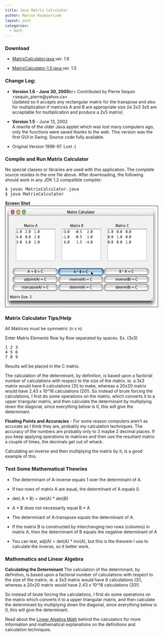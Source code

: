 ```yaml
---
title: Java Matrix Calculator
author: Marcus Kazmierczak
layout: post
categories:
  - math
---
```


### Download

* <a href="/a/math/MatrixCalculator.java"> MatrixCalculator.java </a> ver. 1.6

* <a href="/a/math/MatrixCalculator-1.5.java"> MatrixCalculator-1.5.java </a> ver. 1.5


### Change Log: 

* <b>Version 1.6 - June 30, 2005</b>br>
Contributed by Pierre Sequin &lt;sequin_pierre&#064;yahoo.ca&gt; <br>
Updated so it accepts any rectangular matrix for the transpose and also for multiplication if matrices A and B are appropriate size (ie 2x3 3x5 are acceptable for multiplication and produce a 2x5 matrix)

* <b>Version 1.5</b> - June 13, 2002 </b><br>
A rewrite of the older Java applet which was lost many computers ago,
only the functions were saved thanks to the web. This version was the
first GUI in Swing.  Source code fully available.

* Original Version 1996-97. Lost :(


### Compile and Run Matrix Calculator

No special classes or libraries are used with this application. The complete
source resides in the one file above. After downloading, the following should
work in any JDK 1.2 compatible compiler:<br>
<pre>
$ javac MatrixCalculator.java
$ java MatrixCalculator 
</pre>

<b>Screen Shot</b><br>
<img src="/a/math/mc_screen01.png" width=598 height=332 border=1 alt="Matrix Calculator Screen Shot">


### Matrix Calculator Tips/Help

All Matrices must be symmetric (n x n)

<p>Enter Matrix Elements Row by Row separated by spaces.
Ex. (3x3) </p>
<pre>
1 2 3
4 5 6
7 8 9
</pre>

Results will be placed in the C matrix.

The calculation of the determinant, by definition, is based upon a factorial number of calculations with respect to the size of the matrix. ie. a 3x3 matrix would have 6 calculations (3!) to make, whereas a 20x20 matrix would have 2.43 x 10^18 calculations (20!). So instead of brute forcing the calculations, I first do some operations on the matrix, which converts it to a upper triangular matrix, and then calculate the determinant by multiplying down the diagonal, since everything below is 0, this will give the
determinant.

<b>Floating Points and Accuracies</b> - For some reason computers aren't as accurate as I think they are, probably my calculation techniques. The accuracy of the numbers are probably only to 3 maybe 2 decimal places. If you keep applying operations to matrices and then use the resultant matrix a couple of times, the decimals get out of whack.

Calculating an inverse and then multiplying the matrix by it, is a good example of this.

### Test Some Mathematical Theories

* The determinant of A-inverse equals 1 over the determinant of A.
* If two rows of matrix A are equal, the determinant of A equals 0.
* det( A * B) = det(A) * det(B) 
* A * B does not necessarily equal B * A 
* The determinant of A-transpose equals the determinant of A.

* If the matrix B is constructed by interchanging two rows (columns) in matrix A, then the determinant of B equals the negative determinant of A 

* You can test, adj(A) = det(A) * inv(A), but this is the theorem I use to calculate the inverse, so it better work.

### Mathematics and Linear Algebra

<b>Calculating the Determinant</b>
The calculation of the determinant, by definition, is based upon a factorial number of calculations with respect to the size of the matrix. ie. a 3x3 matrix would have 6 calculations (3!), whereas a 20x20 matrix would have 2.43 x 10^18 calculations (20!).

So instead of brute forcing the calculations, I first do some operations on the matrix which converts it to a upper triangular matrix, and then calculate the determinant by multiplying down the diagonal, since everything below is 0, this will give the determinant.

Read about the <a href="/linear-algebra-math/">Linear Algebra Math</a> behind the calculators for more information and mathematical explanations on the definitions and calculation techniques.

